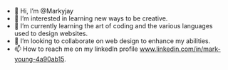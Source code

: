 - 👋 Hi, I’m @Markyjay
- 👀 I’m interested in learning new ways to be creative.
- 🌱 I’m currently learning the art of coding and the various languages used to design websites.
- 💞️ I’m looking to collaborate on web design to enhance my abilities.
- 📫 How to reach me on my linkedIn profile www.linkedin.com/in/mark-young-4a90ab15. 

<!---
Markyjay/Markyjay is a ✨ special ✨ repository because its `README.md` (this file) appears on your GitHub profile.
You can click the Preview link to take a look at your changes.
--->
